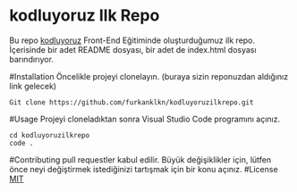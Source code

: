 # kodluyoruz Ilk Repo
Bu repo [kodluyoruz](http://kodluyoruz.org) Front-End Eğitiminde oluşturduğumuz ilk repo. İçerisinde bir adet README dosyası, bir adet de index.html dosyası barındırıyor.

#Installation
Öncelikle projeyi clonelayın. (buraya sizin reponuzdan aldığınız link gelecek)
```
Git clone https://github.com/furkanklkn/kodluyoruzilkrepo.git
```
#Usage
Projeyi cloneladıktan sonra Visual Studio Code programını açınız.
```
cd kodluyoruzilkrepo
code .
```
#Contributing
pull requestler kabul edilir. Büyük değişiklikler için, lütfen önce neyi değiştirmek istediğinizi tartışmak için bir konu açınız.
#License
[MIT]()
